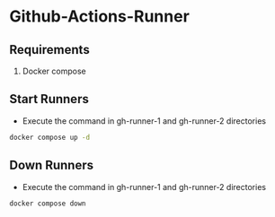 # Github-Actions-Runner

## Requirements

1. Docker compose

## Start Runners

- Execute the command in gh-runner-1 and gh-runner-2 directories

```bash
docker compose up -d
```

## Down Runners

- Execute the command in gh-runner-1 and gh-runner-2 directories

```bash
docker compose down
```
